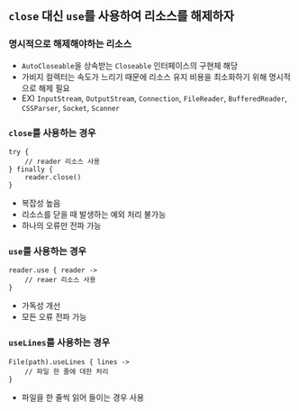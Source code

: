 ## `close` 대신 `use`를 사용하여 리소스를 해제하자
### 명시적으로 해제해야하는 리소스
- `AutoCloseable`을 상속받는 `Closeable` 인터페이스의 구현체 해당
- 가비지 컬렉터는 속도가 느리기 때문에 리소스 유지 비용을 최소화하기 위해 명시적으로 해제 필요
- EX) `InputStream`, `OutputStream`, `Connection`, `FileReader`, `BufferedReader`, `CSSParser`, `Socket`, `Scanner`
### `close`를 사용하는 경우
```
try {
    // reader 리소스 사용
} finally {
    reader.close()
}
```
- 복잡성 높음
- 리소스를 닫을 때 발생하는 예외 처리 불가능
- 하나의 오류만 전파 가능
### `use`를 사용하는 경우
```
reader.use { reader ->
    // reaer 리소스 사용
}
```
- 가독성 개선
- 모든 오류 전파 가능
### `useLines`를 사용하는 경우
```
File(path).useLines { lines ->
    // 파일 한 줄에 대한 처리
}
```
- 파일을 한 줄씩 읽어 들이는 경우 사용
